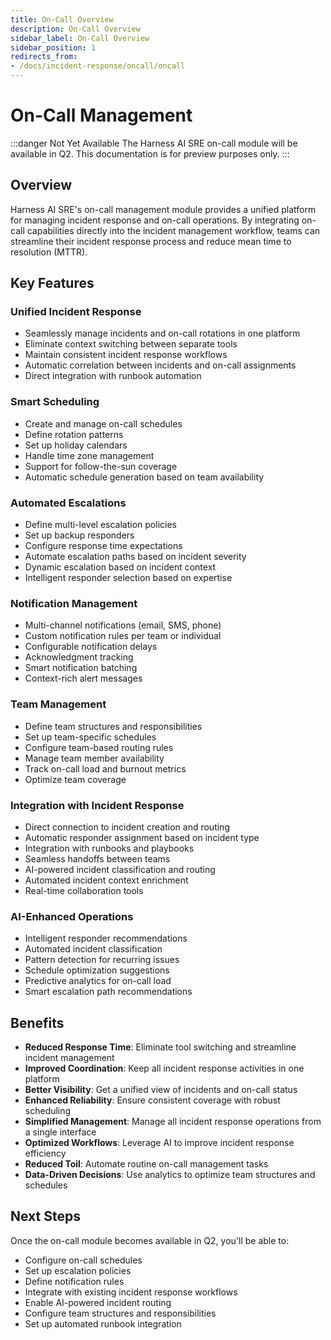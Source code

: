```yaml
---
title: On-Call Overview
description: On-Call Overview
sidebar_label: On-Call Overview
sidebar_position: 1
redirects_from:
- /docs/incident-response/oncall/oncall
---
```


# On-Call Management

:::danger Not Yet Available
The Harness AI SRE on-call module will be available in Q2. This documentation is for preview purposes only.
:::

## Overview

Harness AI SRE's on-call management module provides a unified platform for managing incident response and on-call operations. By integrating on-call capabilities directly into the incident management workflow, teams can streamline their incident response process and reduce mean time to resolution (MTTR).

## Key Features

### Unified Incident Response
- Seamlessly manage incidents and on-call rotations in one platform
- Eliminate context switching between separate tools
- Maintain consistent incident response workflows
- Automatic correlation between incidents and on-call assignments
- Direct integration with runbook automation

### Smart Scheduling
- Create and manage on-call schedules
- Define rotation patterns
- Set up holiday calendars
- Handle time zone management
- Support for follow-the-sun coverage
- Automatic schedule generation based on team availability

### Automated Escalations
- Define multi-level escalation policies
- Set up backup responders
- Configure response time expectations
- Automate escalation paths based on incident severity
- Dynamic escalation based on incident context
- Intelligent responder selection based on expertise

### Notification Management
- Multi-channel notifications (email, SMS, phone)
- Custom notification rules per team or individual
- Configurable notification delays
- Acknowledgment tracking
- Smart notification batching
- Context-rich alert messages

### Team Management
- Define team structures and responsibilities
- Set up team-specific schedules
- Configure team-based routing rules
- Manage team member availability
- Track on-call load and burnout metrics
- Optimize team coverage

### Integration with Incident Response
- Direct connection to incident creation and routing
- Automatic responder assignment based on incident type
- Integration with runbooks and playbooks
- Seamless handoffs between teams
- AI-powered incident classification and routing
- Automated incident context enrichment
- Real-time collaboration tools

### AI-Enhanced Operations
- Intelligent responder recommendations
- Automated incident classification
- Pattern detection for recurring issues
- Schedule optimization suggestions
- Predictive analytics for on-call load
- Smart escalation path recommendations

## Benefits

- **Reduced Response Time**: Eliminate tool switching and streamline incident management
- **Improved Coordination**: Keep all incident response activities in one platform
- **Better Visibility**: Get a unified view of incidents and on-call status
- **Enhanced Reliability**: Ensure consistent coverage with robust scheduling
- **Simplified Management**: Manage all incident response operations from a single interface
- **Optimized Workflows**: Leverage AI to improve incident response efficiency
- **Reduced Toil**: Automate routine on-call management tasks
- **Data-Driven Decisions**: Use analytics to optimize team structures and schedules

## Next Steps

Once the on-call module becomes available in Q2, you'll be able to:
- Configure on-call schedules
- Set up escalation policies
- Define notification rules
- Integrate with existing incident response workflows
- Enable AI-powered incident routing
- Configure team structures and responsibilities
- Set up automated runbook integration
